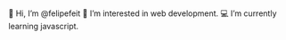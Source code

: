   👋 Hi, I’m @felipefeit
  🖤 I’m interested in web development.
  💻 I’m currently learning javascript.
